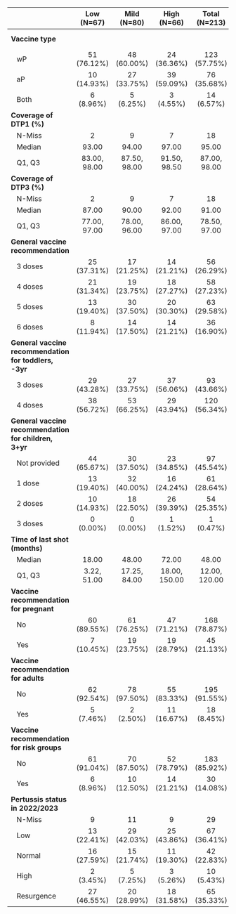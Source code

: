 



|                                                      |  Low (N=67)  | Mild (N=80)  |  High (N=66)  | Total (N=213) | p value|
|:-----------------------------------------------------|:------------:|:------------:|:-------------:|:-------------:|-------:|
|**Vaccine type**                                      |              |              |               |               | < 0.001|
|&nbsp;&nbsp;&nbsp;wP                                  | 51 (76.12%)  | 48 (60.00%)  |  24 (36.36%)  | 123 (57.75%)  |        |
|&nbsp;&nbsp;&nbsp;aP                                  | 10 (14.93%)  | 27 (33.75%)  |  39 (59.09%)  |  76 (35.68%)  |        |
|&nbsp;&nbsp;&nbsp;Both                                |  6 (8.96%)   |  5 (6.25%)   |   3 (4.55%)   |  14 (6.57%)   |        |
|**Coverage of DTP1 (%)**                              |              |              |               |               |   0.254|
|&nbsp;&nbsp;&nbsp;N-Miss                              |      2       |      9       |       7       |      18       |        |
|&nbsp;&nbsp;&nbsp;Median                              |    93.00     |    94.00     |     97.00     |     95.00     |        |
|&nbsp;&nbsp;&nbsp;Q1, Q3                              | 83.00, 98.00 | 87.50, 98.00 | 91.50, 98.50  | 87.00, 98.00  |        |
|**Coverage of DTP3 (%)**                              |              |              |               |               |   0.252|
|&nbsp;&nbsp;&nbsp;N-Miss                              |      2       |      9       |       7       |      18       |        |
|&nbsp;&nbsp;&nbsp;Median                              |    87.00     |    90.00     |     92.00     |     91.00     |        |
|&nbsp;&nbsp;&nbsp;Q1, Q3                              | 77.00, 97.00 | 78.00, 96.00 | 86.00, 97.00  | 78.50, 97.00  |        |
|**General vaccine recommendation**                    |              |              |               |               |   0.086|
|&nbsp;&nbsp;&nbsp;3 doses                             | 25 (37.31%)  | 17 (21.25%)  |  14 (21.21%)  |  56 (26.29%)  |        |
|&nbsp;&nbsp;&nbsp;4 doses                             | 21 (31.34%)  | 19 (23.75%)  |  18 (27.27%)  |  58 (27.23%)  |        |
|&nbsp;&nbsp;&nbsp;5 doses                             | 13 (19.40%)  | 30 (37.50%)  |  20 (30.30%)  |  63 (29.58%)  |        |
|&nbsp;&nbsp;&nbsp;6 doses                             |  8 (11.94%)  | 14 (17.50%)  |  14 (21.21%)  |  36 (16.90%)  |        |
|**General vaccine recommendation for toddlers, -3yr** |              |              |               |               |   0.026|
|&nbsp;&nbsp;&nbsp;3 doses                             | 29 (43.28%)  | 27 (33.75%)  |  37 (56.06%)  |  93 (43.66%)  |        |
|&nbsp;&nbsp;&nbsp;4 doses                             | 38 (56.72%)  | 53 (66.25%)  |  29 (43.94%)  | 120 (56.34%)  |        |
|**General vaccine recommendation for children, 3+yr** |              |              |               |               | < 0.001|
|&nbsp;&nbsp;&nbsp;Not provided                        | 44 (65.67%)  | 30 (37.50%)  |  23 (34.85%)  |  97 (45.54%)  |        |
|&nbsp;&nbsp;&nbsp;1 dose                              | 13 (19.40%)  | 32 (40.00%)  |  16 (24.24%)  |  61 (28.64%)  |        |
|&nbsp;&nbsp;&nbsp;2 doses                             | 10 (14.93%)  | 18 (22.50%)  |  26 (39.39%)  |  54 (25.35%)  |        |
|&nbsp;&nbsp;&nbsp;3 doses                             |  0 (0.00%)   |  0 (0.00%)   |   1 (1.52%)   |   1 (0.47%)   |        |
|**Time of last shot (months)**                        |              |              |               |               | < 0.001|
|&nbsp;&nbsp;&nbsp;Median                              |    18.00     |    48.00     |     72.00     |     48.00     |        |
|&nbsp;&nbsp;&nbsp;Q1, Q3                              | 3.22, 51.00  | 17.25, 84.00 | 18.00, 150.00 | 12.00, 120.00 |        |
|**Vaccine recommendation for pregnant**               |              |              |               |               |   0.027|
|&nbsp;&nbsp;&nbsp;No                                  | 60 (89.55%)  | 61 (76.25%)  |  47 (71.21%)  | 168 (78.87%)  |        |
|&nbsp;&nbsp;&nbsp;Yes                                 |  7 (10.45%)  | 19 (23.75%)  |  19 (28.79%)  |  45 (21.13%)  |        |
|**Vaccine recommendation for adults**                 |              |              |               |               |   0.009|
|&nbsp;&nbsp;&nbsp;No                                  | 62 (92.54%)  | 78 (97.50%)  |  55 (83.33%)  | 195 (91.55%)  |        |
|&nbsp;&nbsp;&nbsp;Yes                                 |  5 (7.46%)   |  2 (2.50%)   |  11 (16.67%)  |  18 (8.45%)   |        |
|**Vaccine recommendation for risk groups**            |              |              |               |               |   0.111|
|&nbsp;&nbsp;&nbsp;No                                  | 61 (91.04%)  | 70 (87.50%)  |  52 (78.79%)  | 183 (85.92%)  |        |
|&nbsp;&nbsp;&nbsp;Yes                                 |  6 (8.96%)   | 10 (12.50%)  |  14 (21.21%)  |  30 (14.08%)  |        |
|**Pertussis status in 2022/2023**                     |              |              |               |               |   0.151|
|&nbsp;&nbsp;&nbsp;N-Miss                              |      9       |      11      |       9       |      29       |        |
|&nbsp;&nbsp;&nbsp;Low                                 | 13 (22.41%)  | 29 (42.03%)  |  25 (43.86%)  |  67 (36.41%)  |        |
|&nbsp;&nbsp;&nbsp;Normal                              | 16 (27.59%)  | 15 (21.74%)  |  11 (19.30%)  |  42 (22.83%)  |        |
|&nbsp;&nbsp;&nbsp;High                                |  2 (3.45%)   |  5 (7.25%)   |   3 (5.26%)   |  10 (5.43%)   |        |
|&nbsp;&nbsp;&nbsp;Resurgence                          | 27 (46.55%)  | 20 (28.99%)  |  18 (31.58%)  |  65 (35.33%)  |        |
